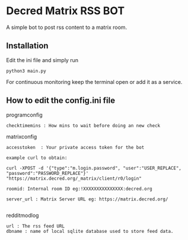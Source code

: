 # Decred Matrix RSS BOT

A simple bot to post rss content to a matrix room.

## Installation 

Edit the ini file and simply run

```
python3 main.py
```

For continuous monitoring keep the terminal open or add it as a service. 

## How to edit the config.ini file


programconfig

```
checktimemins : How mins to wait before doing an new check
```


matrixconfig

```
accesstoken  : Your private access token for the bot

example curl to obtain:

curl -XPOST -d '{"type":"m.login.password", "user":"USER_REPLACE", "password":"PASSWORD_REPLACE"}' "https://matrix.decred.org/_matrix/client/r0/login"

roomid: Internal room ID eg:!XXXXXXXXXXXXXXX:decred.org

server_url : Matrix Server URL eg: https://matrix.decred.org/


```

redditmodlog

```
url : The rss feed URL
dbname : name of local sqlite database used to store feed data.
```

